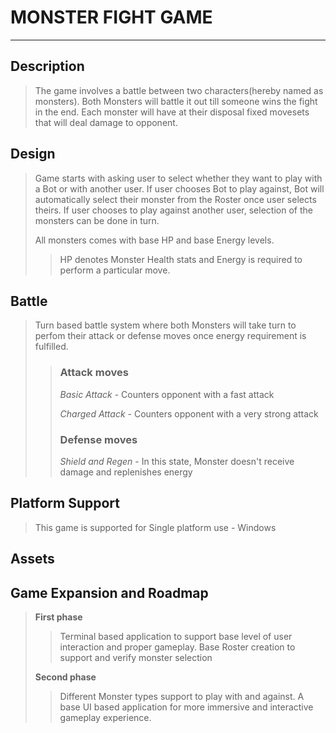 # **MONSTER FIGHT GAME**
___________________________________________________________________________________________

## Description 
>The game involves a battle between two characters(hereby named as monsters).
>Both Monsters will battle it out till someone wins the fight in the end. 
>Each monster will have at their disposal fixed movesets that will deal damage 
>to opponent. 

## Design 
>Game starts with asking user to select whether they want to play with a Bot or with 
>another user.
>If user chooses Bot to play against, Bot will automatically select their monster from 
>the Roster once user selects theirs.
>If user chooses to play against another user, selection of the monsters can be done in turn.
>
>All monsters comes with base HP and base Energy levels.
>>HP denotes Monster Health stats and Energy is required to perform a particular move.


## Battle
>Turn based battle system where both Monsters will take turn to perfom their attack or 
>defense moves once energy requirement is fulfilled.
>> ### Attack moves
>>*Basic Attack*      - Counters opponent with a fast attack
>>
>>*Charged Attack*    - Counters opponent with a very strong attack 
>> ### Defense moves
>>*Shield and Regen*  - In this state, Monster doesn't receive damage and replenishes energy

## Platform Support
>This game is supported for Single platform use - Windows

## Assets

## Game Expansion and Roadmap
>**First phase**
>>Terminal based application to support base level of user interaction and proper gameplay.
>>Base Roster creation to support and verify monster selection
>
>**Second phase**
>>Different Monster types support to play with and against. 
>>A base UI based application for more immersive and interactive gameplay experience.    


